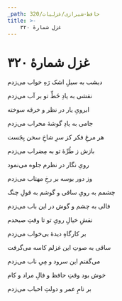 ```yaml
---
_path: حافظ-شیرازی/غزلیات/320
title: >-
    غزل شمارهٔ ۳۲۰
---
```

# غزل شمارهٔ ۳۲۰

<div class="b" id="bn1"><div class="m1"><p>دیشب به سیلِ اشک رَهِ خواب می‌زدم</p></div>
<div class="m2"><p>نقشی به یادِ خَطِّ تو بر آب می‌زدم</p></div></div>
<div class="b" id="bn2"><div class="m1"><p>ابرویِ یار در نظر و خرقه سوخته</p></div>
<div class="m2"><p>جامی به یادِ گوشهٔ محراب می‌زدم</p></div></div>
<div class="b" id="bn3"><div class="m1"><p>هر مرغِ فکر کز سرِ شاخِ سخن بِجَست</p></div>
<div class="m2"><p>بازش ز طُرِّهٔ تو به مِضراب می‌زدم</p></div></div>
<div class="b" id="bn4"><div class="m1"><p>رویِ نگار در نظرم جلوه می‌نمود</p></div>
<div class="m2"><p>وز دور بوسه بر رخِ مهتاب می‌زدم</p></div></div>
<div class="b" id="bn5"><div class="m1"><p>چشمم به رویِ ساقی و گوشم به قولِ چنگ</p></div>
<div class="m2"><p>فالی به چشم و گوش در این باب می‌زدم</p></div></div>
<div class="b" id="bn6"><div class="m1"><p>نقشِ خیالِ رویِ تو تا وقتِ صبحدم</p></div>
<div class="m2"><p>بر کارگاهِ دیدهٔ بی‌خواب می‌زدم</p></div></div>
<div class="b" id="bn7"><div class="m1"><p>ساقی به صوتِ این غزلم کاسه می‌گرفت</p></div>
<div class="m2"><p>می‌گفتم این سرود و مِیِ ناب می‌زدم</p></div></div>
<div class="b" id="bn8"><div class="m1"><p>خوش بود وقتِ حافظ و فالِ مراد و کام</p></div>
<div class="m2"><p>بر نامِ عمر و دولتِ احباب می‌زدم</p></div></div>
